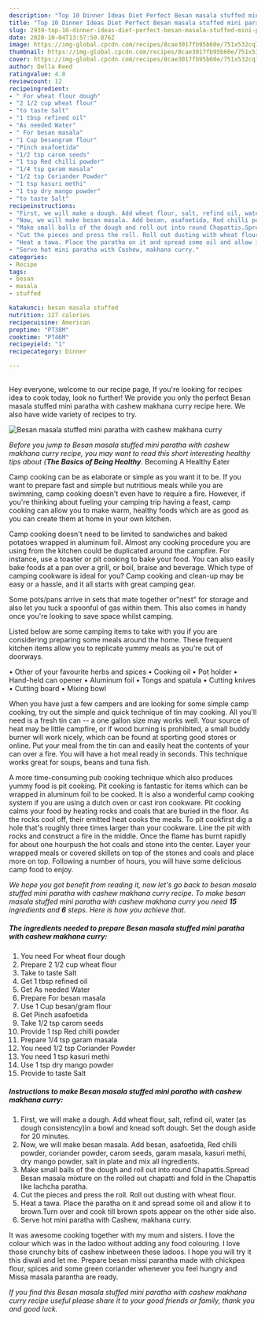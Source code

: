 ```yaml
---
description: "Top 10 Dinner Ideas Diet Perfect Besan masala stuffed mini paratha with cashew makhana curry"
title: "Top 10 Dinner Ideas Diet Perfect Besan masala stuffed mini paratha with cashew makhana curry"
slug: 2939-top-10-dinner-ideas-diet-perfect-besan-masala-stuffed-mini-paratha-with-cashew-makhana-curry
date: 2020-10-04T13:57:50.876Z
image: https://img-global.cpcdn.com/recipes/8cae3017fb95b60e/751x532cq70/besan-masala-stuffed-mini-paratha-with-cashew-makhana-curry-recipe-main-photo.jpg
thumbnail: https://img-global.cpcdn.com/recipes/8cae3017fb95b60e/751x532cq70/besan-masala-stuffed-mini-paratha-with-cashew-makhana-curry-recipe-main-photo.jpg
cover: https://img-global.cpcdn.com/recipes/8cae3017fb95b60e/751x532cq70/besan-masala-stuffed-mini-paratha-with-cashew-makhana-curry-recipe-main-photo.jpg
author: Della Reed
ratingvalue: 4.8
reviewcount: 12
recipeingredient:
- " For wheat flour dough"
- "2 1/2 cup wheat flour"
- "to taste Salt"
- "1 tbsp refined oil"
- "As needed Water"
- " For besan masala"
- "1 Cup besangram flour"
- "Pinch asafoetida"
- "1/2 tsp carom seeds"
- "1 tsp Red chilli powder"
- "1/4 tsp garam masala"
- "1/2 tsp Coriander Powder"
- "1 tsp kasuri methi"
- "1 tsp dry mango powder"
- "to taste Salt"
recipeinstructions:
- "First, we will make a dough. Add wheat flour, salt, refind oil, water (as dough consistency)in a bowl and knead soft dough. Set the dough aside for 20 minutes."
- "Now, we will make besan masala. Add besan, asafoetida, Red chilli powder, coriander powder, carom seeds, garam masala, kasuri methi, dry mango powder, salt in plate and mix all ingredients."
- "Make small balls of the dough and roll out into round Chapattis.Spread Besan masala mixture on the rolled out chapatti and fold in the Chapattis like lachcha paratha."
- "Cut the pieces and press the roll. Roll out dusting with wheat flour."
- "Heat a tawa. Place the paratha on it and spread some oil and allow it to brown.Turn over and cook till brown spots appear on the other side also."
- "Serve hot mini paratha with Cashew, makhana curry."
categories:
- Recipe
tags:
- besan
- masala
- stuffed

katakunci: besan masala stuffed 
nutrition: 127 calories
recipecuisine: American
preptime: "PT38M"
cooktime: "PT46M"
recipeyield: "1"
recipecategory: Dinner

---
```

<br>
Hey everyone, welcome to our recipe page, If you're looking for recipes idea to cook today, look no further! We provide you only the perfect Besan masala stuffed mini paratha with cashew makhana curry recipe here. We also have wide variety of recipes to try.
<br>


![Besan masala stuffed mini paratha with cashew makhana curry](https://img-global.cpcdn.com/recipes/8cae3017fb95b60e/751x532cq70/besan-masala-stuffed-mini-paratha-with-cashew-makhana-curry-recipe-main-photo.jpg)

<i>Before you jump to Besan masala stuffed mini paratha with cashew makhana curry recipe, you may want to read this short interesting healthy tips about {<strong>The Basics of Being Healthy</strong>.</i>
Becoming A Healthy Eater

    
Camp cooking can be as elaborate or simple as you want it to be. If you want to prepare fast and simple but nutritious meals while you are swimming, camp cooking doesn't even have to require a fire. However, if you're thinking about fueling your camping trip having a feast, camp cooking can allow you to make warm, healthy foods which are as good as you can create them at home in your own kitchen.

Camp cooking doesn't need to be limited to sandwiches and baked potatoes wrapped in aluminum foil.  Almost any cooking procedure you are using from the kitchen could be duplicated around the campfire. For instance, use a toaster or pit cooking to bake your food. You can also easily bake foods at a pan over a grill, or boil, braise and beverage. Which type of camping cookware is ideal for you? Camp cooking and clean-up may be easy or a hassle, and it all starts with great camping gear.

Some pots/pans arrive in sets that mate together or"nest" for storage and also let you tuck a spoonful of gas within them. This also comes in handy once you're looking to save space whilst camping.

Listed below are some camping items to take with you if you are considering preparing some meals around the home. These frequent kitchen items allow you to replicate yummy meals as you're out of doorways.


• Other of your favourite herbs and spices
• Cooking oil
• Pot holder
• Hand-held can opener
• Aluminum foil
• Tongs and spatula
• Cutting knives
• Cutting board
• Mixing bowl


When you have just a few campers and are looking for some simple camp cooking, try out the simple and quick technique of tin may cooking. All you'll need is a fresh tin can -- a one gallon size may works well. Your source of heat may be little campfire, or if wood burning is prohibited, a small buddy burner will work nicely, which can be found at sporting good stores or online. Put your meal from the tin can and easily heat the contents of your can over a fire. You will have a hot meal ready in seconds.  This technique works great for soups, beans and tuna fish.

A more time-consuming pub cooking technique which also produces yummy food is pit cooking. Pit cooking is fantastic for items which can be wrapped in aluminum foil to be cooked.  It is also a wonderful camp cooking system if you are using a dutch oven or cast iron cookware. Pit cooking calms your food by heating rocks and coals that are buried in the floor. As the rocks cool off, their emitted heat cooks the meals. To pit cookfirst dig a hole that's roughly three times larger than your cookware. Line the pit with rocks and construct a fire in the middle. Once the flame has burnt rapidly for about one hourpush the hot coals and stone into the center. Layer your wrapped meals or covered skillets on top of the stones and coals and place more on top. Following a number of hours, you will have some delicious camp food to enjoy.


<i>We hope you got benefit from reading it, now let's go back to besan masala stuffed mini paratha with cashew makhana curry recipe. To make besan masala stuffed mini paratha with cashew makhana curry you need <strong>15</strong> ingredients and <strong>6</strong> steps. Here is how you achieve that.
</i>

##### The ingredients needed to prepare Besan masala stuffed mini paratha with cashew makhana curry:

1. You need  For wheat flour dough
1. Prepare 2 1/2 cup wheat flour
1. Take to taste Salt
1. Get 1 tbsp refined oil
1. Get As needed Water
1. Prepare  For besan masala
1. Use 1 Cup besan/gram flour
1. Get Pinch asafoetida
1. Take 1/2 tsp carom seeds
1. Provide 1 tsp Red chilli powder
1. Prepare 1/4 tsp garam masala
1. You need 1/2 tsp Coriander Powder
1. You need 1 tsp kasuri methi
1. Use 1 tsp dry mango powder
1. Provide to taste Salt


##### Instructions to make Besan masala stuffed mini paratha with cashew makhana curry:

1. First, we will make a dough. Add wheat flour, salt, refind oil, water (as dough consistency)in a bowl and knead soft dough. Set the dough aside for 20 minutes.
1. Now, we will make besan masala. Add besan, asafoetida, Red chilli powder, coriander powder, carom seeds, garam masala, kasuri methi, dry mango powder, salt in plate and mix all ingredients.
1. Make small balls of the dough and roll out into round Chapattis.Spread Besan masala mixture on the rolled out chapatti and fold in the Chapattis like lachcha paratha.
1. Cut the pieces and press the roll. Roll out dusting with wheat flour.
1. Heat a tawa. Place the paratha on it and spread some oil and allow it to brown.Turn over and cook till brown spots appear on the other side also.
1. Serve hot mini paratha with Cashew, makhana curry.


It was awesome cooking together with my mum and sisters. I love the colour which was in the ladoo without adding any food colouring. I love those crunchy bits of cashew inbetween these ladoos. I hope you will try it this diwali and let me. Prepare besan missi parantha made with chickpea flour, spices and some green coriander whenever you feel hungry and Missa masala parantha are ready. 

<i>If you find this Besan masala stuffed mini paratha with cashew makhana curry recipe useful please share it to your good friends or family, thank you and good luck.</i>
